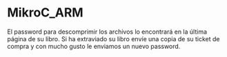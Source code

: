 # MikroC_ARM
El password para descomprimir los archivos lo encontrará en la última página de su libro. 
Si ha extraviado su libro envíe una copia de su ticket de compra y con mucho gusto le enviamos un nuevo password.

